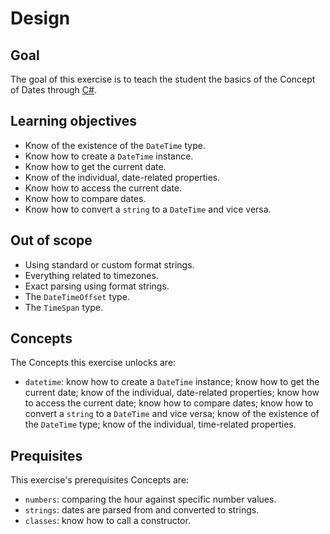 # Design

## Goal

The goal of this exercise is to teach the student the basics of the Concept of Dates through [C#][docs.microsoft.com-datetime].

## Learning objectives

- Know of the existence of the `DateTime` type.
- Know how to create a `DateTime` instance.
- Know how to get the current date.
- Know of the individual, date-related properties.
- Know how to access the current date.
- Know how to compare dates.
- Know how to convert a `string` to a `DateTime` and vice versa.

## Out of scope

- Using standard or custom format strings.
- Everything related to timezones.
- Exact parsing using format strings.
- The `DateTimeOffset` type.
- The `TimeSpan` type.

## Concepts

The Concepts this exercise unlocks are:

- `datetime`: know how to create a `DateTime` instance; know how to get the current date; know of the individual, date-related properties; know how to access the current date; know how to compare dates; know how to convert a `string` to a `DateTime` and vice versa; know of the existence of the `DateTime` type; know of the individual, time-related properties.

## Prequisites

This exercise's prerequisites Concepts are:

- `numbers`: comparing the hour against specific number values.
- `strings`: dates are parsed from and converted to strings.
- `classes`: know how to call a constructor.

[docs.microsoft.com-datetime]: https://docs.microsoft.com/en-us/dotnet/api/system.datetime?view=netcore-3.1
